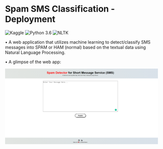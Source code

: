 # Spam SMS Classification - Deployment
![Kaggle](https://img.shields.io/badge/Dataset-Kaggle-blue.svg) ![Python 3.6](https://img.shields.io/badge/Python-3.6-brightgreen.svg) ![NLTK](https://img.shields.io/badge/Library-NLTK-orange.svg)

• A web application that utilizes machine learning to detect/classify SMS messages into SPAM or HAM (normal) based on the textual data using Natural Language Processing.

• A glimpse of the web app:

![png](readme_resources/spam-sms-web-app.png)


